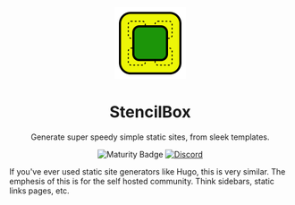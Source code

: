<div align = "center">
  <img alt = "project logo" src = "logo.png" width = "128" />
  <h1>StencilBox</h1>

Generate super speedy simple static sites, from sleek templates.

![Maturity Badge](https://img.shields.io/badge/maturity-prototype-red)
[![Discord](https://img.shields.io/discord/846737624960860180?label=Discord%20Server)](https://discord.gg/jhYWWpNJ3v)

</div>

If you've ever used static site generators like Hugo, this is very similar. The emphesis of this is for the self hosted community. Think sidebars, static links pages, etc.
